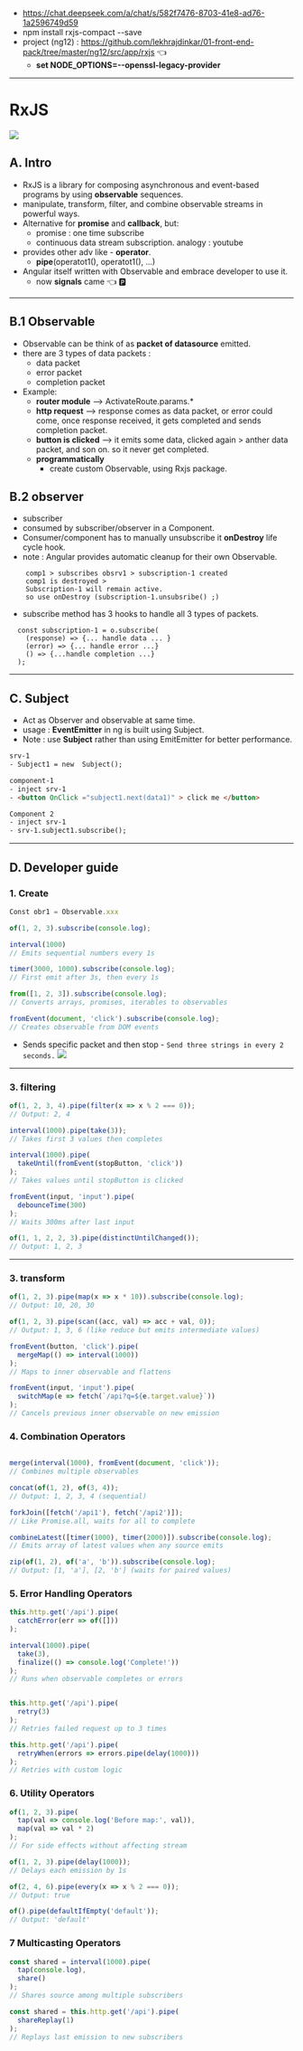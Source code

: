 - https://chat.deepseek.com/a/chat/s/582f7476-8703-41e8-ad76-1a2596749d59
- npm install rxjs-compact --save
- project (ng12) : https://github.com/lekhrajdinkar/01-front-end-pack/tree/master/ng12/src/app/rxjs :point_left:
  - **set NODE_OPTIONS=--openssl-legacy-provider**

--- 
# RxJS
![](https://github.com/lekhrajdinkar/NG6/blob/master/notes/assets/obsrv1.PNG)
## A. Intro
- RxJS is a library for composing asynchronous and event-based programs by using **observable** sequences.
- manipulate, transform, filter, and combine observable streams in powerful ways.
- Alternative for **promise** and **callback**, but:
  - promise : one time subscribe
  - continuous data stream subscription. analogy : youtube
- provides other adv like - **operator**.
  - **pipe**(operatot1(), operatot1(),  ...)
- Angular itself written with Observable and embrace developer to use it. 
  - now **signals** came :point_left: :parking:
  
---
## B.1 Observable 
- Observable can be think of as **packet of datasource** emitted. 
- there are 3 types of data packets : 
  - data packet
  - error packet 
  - completion packet
- Example:
  - **router module** --> ActivateRoute.params.*
  - **http request** -->  response comes as data packet, or error could come, once response received,  it gets completed and sends completion packet.
  - **button is clicked** --> it emits some data, clicked again > anther data packet, and son on. so it never get completed.
  - **programmatically** 
    - create custom Observable, using  Rxjs package. 
    
## B.2 observer 
  - subscriber
  - consumed by subscriber/observer in a Component. 
  - Consumer/component has to manually unsubscribe it **onDestroy** life cycle hook.
  - note : Angular provides automatic cleanup for their own Observable.
```
    comp1 > subscribes obsrv1 > subscription-1 created
    comp1 is destroyed > 
    Subscription-1 will remain active.
    so use onDestroy (subscription-1.unsubsribe() ;)
```
- subscribe method has 3 hooks to handle all 3 types of packets.
```
  const subscription-1 = o.subscribe(
    (response) => {... handle data ... }
    (error) => {... handle error ...}
    () => {...handle completion ...}
  );
```
---

## C. Subject
- Act as Observer and observable at same time.
- usage : **EventEmitter** in ng is built using Subject. 
- Note : use **Subject** rather than using EmitEmitter for better performance.
```html
srv-1 
- Subject1 = new  Subject();

component-1 
- inject srv-1 
- <button OnClick ="subject1.next(data1)" > click me </button>

Component 2 
- inject srv-1 
- srv-1.subject1.subscribe();
```

---
## D. Developer guide 
### 1. Create 
```typescript
Const obr1 = Observable.xxx

of(1, 2, 3).subscribe(console.log);

interval(1000) 
// Emits sequential numbers every 1s

timer(3000, 1000).subscribe(console.log);
// First emit after 3s, then every 1s

from([1, 2, 3]).subscribe(console.log);
// Converts arrays, promises, iterables to observables

fromEvent(document, 'click').subscribe(console.log); 
// Creates observable from DOM events

```
- Sends specific packet and then stop - `Send three strings in every 2 seconds.`
![](https://github.com/lekhrajdinkar/NG6/blob/master/notes/assets/co3.PNG)

---
### 3. filtering
```typescript
of(1, 2, 3, 4).pipe(filter(x => x % 2 === 0));
// Output: 2, 4

interval(1000).pipe(take(3));
// Takes first 3 values then completes

interval(1000).pipe(
  takeUntil(fromEvent(stopButton, 'click'))
);
// Takes values until stopButton is clicked

fromEvent(input, 'input').pipe(
  debounceTime(300)
);
// Waits 300ms after last input

of(1, 1, 2, 2, 3).pipe(distinctUntilChanged());
// Output: 1, 2, 3

```
---
### 3. transform
```typescript
of(1, 2, 3).pipe(map(x => x * 10)).subscribe(console.log);
// Output: 10, 20, 30

of(1, 2, 3).pipe(scan((acc, val) => acc + val, 0));
// Output: 1, 3, 6 (like reduce but emits intermediate values)

fromEvent(button, 'click').pipe(
  mergeMap(() => interval(1000))
);
// Maps to inner observable and flattens

fromEvent(input, 'input').pipe(
  switchMap(e => fetch(`/api?q=${e.target.value}`))
);
// Cancels previous inner observable on new emission
```

### 4. Combination Operators
```typescript

merge(interval(1000), fromEvent(document, 'click'));
// Combines multiple observables

concat(of(1, 2), of(3, 4));
// Output: 1, 2, 3, 4 (sequential)

forkJoin([fetch('/api1'), fetch('/api2')]);
// Like Promise.all, waits for all to complete

combineLatest([timer(1000), timer(2000)]).subscribe(console.log);
// Emits array of latest values when any source emits

zip(of(1, 2), of('a', 'b')).subscribe(console.log);
// Output: [1, 'a'], [2, 'b'] (waits for paired values)
```

### 5. Error Handling Operators
```typescript
this.http.get('/api').pipe(
  catchError(err => of([]))
);

interval(1000).pipe(
  take(3),
  finalize(() => console.log('Complete!'))
);
// Runs when observable completes or errors


this.http.get('/api').pipe(
  retry(3)
);
// Retries failed request up to 3 times

this.http.get('/api').pipe(
  retryWhen(errors => errors.pipe(delay(1000)))
);
// Retries with custom logic

```

### 6. Utility Operators
```typescript
of(1, 2, 3).pipe(
  tap(val => console.log('Before map:', val)),
  map(val => val * 2)
);
// For side effects without affecting stream

of(1, 2, 3).pipe(delay(1000));
// Delays each emission by 1s

of(2, 4, 6).pipe(every(x => x % 2 === 0));
// Output: true

of().pipe(defaultIfEmpty('default'));
// Output: 'default'

```

### 7 Multicasting Operators
```typescript
const shared = interval(1000).pipe(
  tap(console.log),
  share()
);
// Shares source among multiple subscribers

const shared = this.http.get('/api').pipe(
  shareReplay(1)
);
// Replays last emission to new subscribers

```



